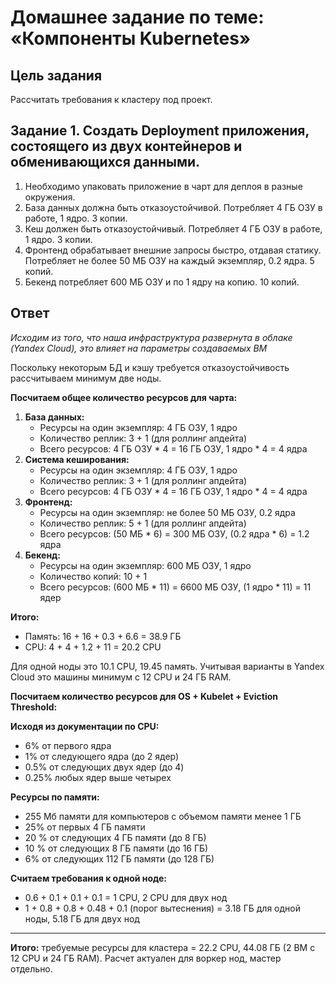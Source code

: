 # Домашнее задание по теме: «Компоненты Kubernetes»

## Цель задания

Рассчитать требования к кластеру под проект.

## Задание 1. Создать Deployment приложения, состоящего из двух контейнеров и обменивающихся данными.

1. Необходимо упаковать приложение в чарт для деплоя в разные окружения.
2. База данных должна быть отказоустойчивой. Потребляет 4 ГБ ОЗУ в работе, 1 ядро. 3 копии.
3. Кеш должен быть отказоустойчивый. Потребляет 4 ГБ ОЗУ в работе, 1 ядро. 3 копии.
4. Фронтенд обрабатывает внешние запросы быстро, отдавая статику. Потребляет не более 50 МБ ОЗУ на каждый экземпляр, 0.2 ядра. 5 копий.
5. Бекенд потребляет 600 МБ ОЗУ и по 1 ядру на копию. 10 копий.

## Ответ

*Исходим из того, что наша инфраструктура развернута в облаке (Yandex Cloud), это влияет на параметры создаваемых ВМ*

Поскольку некоторым БД и кэшу требуется отказоустойчивость рассчитываем минимум две ноды.

**Посчитаем общее количество ресурсов для чарта:**

1. **База данных:**
    * Ресурсы на один экземпляр: 4 ГБ ОЗУ, 1 ядро
    * Количество реплик: 3 + 1 (для роллинг апдейта)
    * Всего ресурсов: 4 ГБ ОЗУ * 4 = 16 ГБ ОЗУ, 1 ядро * 4 = 4 ядра
2. **Система кеширования:**
    * Ресурсы на один экземпляр: 4 ГБ ОЗУ, 1 ядро
    * Количество реплик: 3 + 1 (для роллинг апдейта)
    * Всего ресурсов: 4 ГБ ОЗУ * 4 = 16 ГБ ОЗУ, 1 ядро * 4 = 4 ядра
3. **Фронтенд:**
    * Ресурсы на один экземпляр: не более 50 МБ ОЗУ, 0.2 ядра
    * Количество реплик: 5 + 1 (для роллинг апдейта)
    * Всего ресурсов: (50 МБ * 6) = 300 МБ ОЗУ, (0.2 ядра * 6) = 1.2 ядра
4. **Бекенд:**
    * Ресурсы на один экземпляр: 600 МБ ОЗУ, 1 ядро
    * Количество копий: 10 + 1
    * Всего ресурсов: (600 МБ * 11) = 6600 МБ ОЗУ, (1 ядро * 11) = 11 ядер

**Итого:**
  * Память: 16 + 16 + 0.3 + 6.6 = 38.9 ГБ
  * CPU: 4 + 4 + 1.2 + 11 = 20.2 CPU

Для одной ноды это 10.1 CPU, 19.45 память. Учитывая варианты в Yandex Cloud это машины минимум с 12 CPU и 24 ГБ RAM.

**Посчитаем количество ресурсов для OS + Kubelet + Eviction Threshold:**

**Исходя из документации по CPU:**
  * 6% от первого ядра
  * 1% от следующего ядра (до 2 ядер)
  * 0.5% от следующих двух ядер (до 4)
  * 0.25% любых ядер выше четырех

**Ресурсы по памяти:**
  * 255 Мб памяти для компьютеров с объемом памяти менее 1 ГБ
  * 25% от первых 4 ГБ памяти
  * 20 % от следующих 4 ГБ памяти (до 8 ГБ)
  * 10 % от следующих 8 ГБ памяти (до 16 ГБ)
  * 6% от следующих 112 ГБ памяти (до 128 ГБ)

**Считаем требования к одной ноде:**
  * 0.6 + 0.1 + 0.1 + 0.1 = 1 CPU, 2 CPU для двух нод
  * 1 + 0.8 + 0.8 + 0.48 + 0.1 (порог вытеснения) = 3.18 ГБ для одной ноды, 5.18 ГБ для двух нод

---

**Итого:** требуемые ресурсы для кластера = 22.2 CPU, 44.08 ГБ (2 ВМ с 12 CPU и 24 ГБ RAM). Расчет актуален для воркер нод, мастер отдельно.
